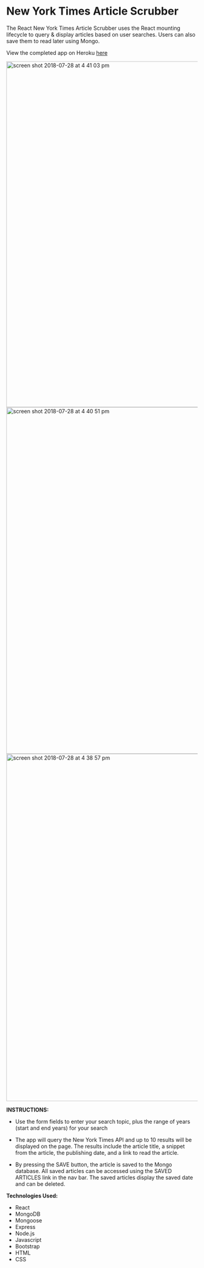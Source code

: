# New York Times Article Scrubber

The React New York Times Article Scrubber uses the React mounting lifecycle to query & display articles based on user searches. Users can also save them to read later using Mongo.

View the completed app on Heroku <a href="http://bit.ly/rosenytscrubber">here</a>

<img width="909" alt="screen shot 2018-07-28 at 4 41 03 pm" src="https://user-images.githubusercontent.com/34491285/43360869-f221e93c-9285-11e8-9e1a-11dbe63b3886.png">
<img width="911" alt="screen shot 2018-07-28 at 4 40 51 pm" src="https://user-images.githubusercontent.com/34491285/43360871-f62f64b4-9285-11e8-98ef-5bf08d335b68.png">
<img width="913" alt="screen shot 2018-07-28 at 4 38 57 pm" src="https://user-images.githubusercontent.com/34491285/43360872-fa7b0ec4-9285-11e8-892d-c4d369256627.png">

**INSTRUCTIONS:**

* Use the form fields to enter your search topic, plus the range of years (start and end years) for your search

* The app will query the New York Times API and up to 10 results will be displayed on the page. The results include the article title, a snippet from the article, the publishing date, and a link to read the article.

* By pressing the SAVE button, the article is saved to the Mongo database. All saved articles can be accessed using the SAVED ARTICLES link in the nav bar. The saved articles display the saved date and can be deleted.
  
**Technologies Used:**
* React
* MongoDB
* Mongoose
* Express
* Node.js
* Javascript
* Bootstrap
* HTML
* CSS
